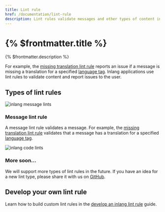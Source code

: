 ```yaml
---
title: Lint rule
href: /documentation/lint-rule
description: Lint rules validate messages and other types of content in an inlang project.
---
```


# {% $frontmatter.title %}

{% $frontmatter.description %}

For example, the [missing translation lint rule](TODO-link-to-marketplace) reports an issue if a message is missing a translation for a specified [language tag](/documentation/concepts/language-tag). Inlang applications use lint rules to validate content and report issues to the user.

## Types of lint rules

![inlang message lints](https://cdn.jsdelivr.net/gh/inlang/monorepo/inlang/documentation/assets/lintrule-messagelints.jpg)

### Message lint rule

A message lint rule validates a message. For example, the [missing translation lint rule](TODO-link-to-marketplace) validates that a message has a translation for a specified [language tag](/documentation/concepts/language-tag).

![inlang code lints](https://cdn.jsdelivr.net/gh/inlang/monorepo/inlang/documentation/assets/lintrule-codelints.jpg)

### More soon...

We will support more types of lint rules in the future. If you have an idea for a new lint type, please share it with us on [GitHub](https://github.com/inlang/inlang/discussions).

## Develop your own lint rule

Learn how to build custom lint rules in the [develop an inlang lint rule](/documentation/guides/develop-lint-rule) guide.
